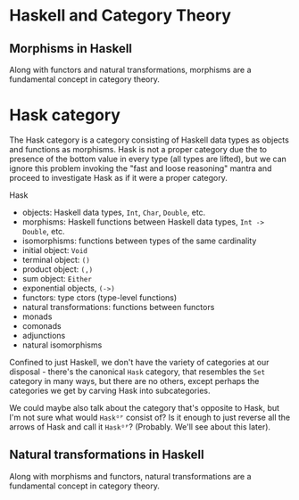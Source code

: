 # Haskell and Category Theory

## Morphisms in Haskell

Along with functors and natural transformations, morphisms are a fundamental concept in category theory.

# Hask category

The Hask category is a category consisting of Haskell data types as objects and functions as morphisms. Hask is not a proper category due the to presence of the bottom value in every type (all types are lifted), but we can ignore this problem invoking the "fast and loose reasoning" mantra and proceed to investigate Hask as if it were a proper category.

Hask
- objects: Haskell data types, `Int`, `Char`, `Double`, etc.
- morphisms: Haskell functions between Haskell data types, `Int -> Double`, etc.
- isomorphisms: functions between types of the same cardinality
- initial object: `Void`
- terminal object: `()`
- product object: `(,)`
- sum object: `Either`
- exponential objects, `(->)`
- functors: type ctors (type-level functions)
- natural transformations: functions between functors
- monads
- comonads
- adjunctions
- natural isomorphisms

Confined to just Haskell, we don't have the variety of categories at our disposal - there's the canonical `Hask` category, that resembles the `Set` category in many ways, but there are no others, except perhaps the categories we get by carving Hask into subcategories.

We could maybe also talk about the category that's opposite to Hask, but I'm not sure what would `Haskᴼᴾ` consist of? Is it enough to just reverse all the arrows of Hask and call it `Haskᴼᴾ`? (Probably. We'll see about this later).

## Natural transformations in Haskell

Along with morphisms and functors, natural transformations are a fundamental concept in category theory.
